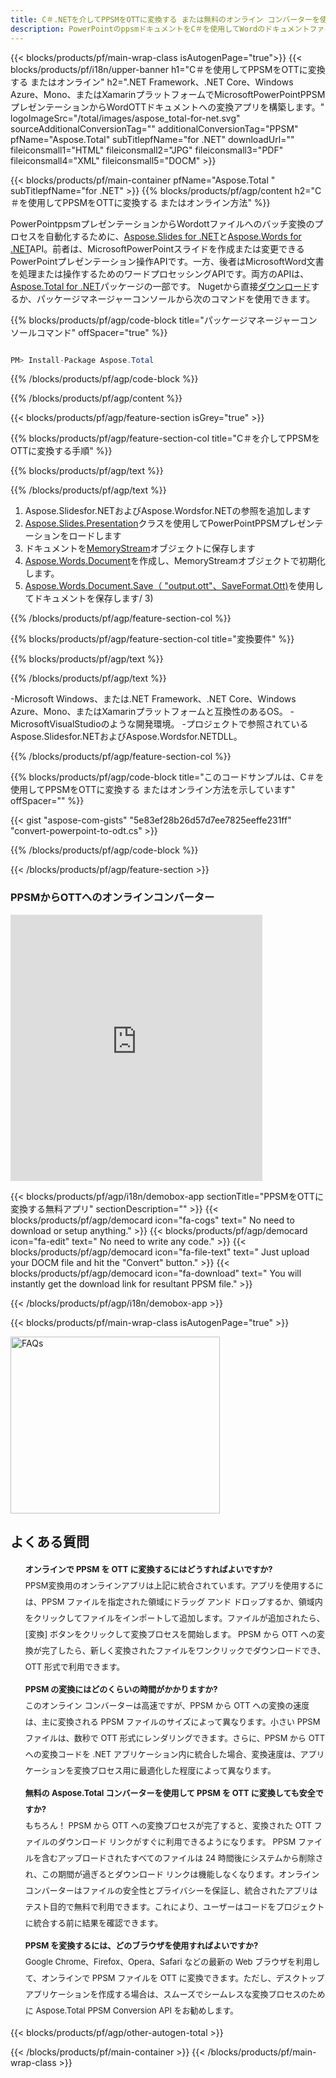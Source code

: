 ```yaml
---
title: C＃.NETを介してPPSMをOTTに変換する または無料のオンライン コンバーターを使用
description: PowerPointのppsmドキュメントをC＃を使用してWordのドキュメントファイルに変換します。 ASP.NETまたは他の.NETアプリケーション内で複数のファイルを変換します。
---
```


{{< blocks/products/pf/main-wrap-class isAutogenPage="true">}}
{{< blocks/products/pf/i18n/upper-banner h1="C＃を使用してPPSMをOTTに変換する またはオンライン" h2=".NET Framework、.NET Core、Windows Azure、Mono、またはXamarinプラットフォームでMicrosoftPowerPointPPSMプレゼンテーションからWordOTTドキュメントへの変換アプリを構築します。" logoImageSrc="/total/images/aspose_total-for-net.svg" sourceAdditionalConversionTag="" additionalConversionTag="PPSM" pfName="Aspose.Total" subTitlepfName="for .NET" downloadUrl="" fileiconsmall1="HTML" fileiconsmall2="JPG" fileiconsmall3="PDF" fileiconsmall4="XML" fileiconsmall5="DOCM" >}}

{{< blocks/products/pf/main-container pfName="Aspose.Total " subTitlepfName="for .NET" >}}
{{% blocks/products/pf/agp/content h2="C＃を使用してPPSMをOTTに変換する またはオンライン方法" %}}

PowerPointppsmプレゼンテーションからWordottファイルへのバッチ変換のプロセスを自動化するために、[Aspose.Slides for .NET](https://products.aspose.com/slides/net)と[Aspose.Words for .NET](https://products.aspose.com/words/net)API。前者は、MicrosoftPowerPointスライドを作成または変更できるPowerPointプレゼンテーション操作APIです。一方、後者はMicrosoftWord文書を処理または操作するためのワードプロセッシングAPIです。両方のAPIは、[Aspose.Total for .NET](https://products.aspose.com/total/net)パッケージの一部です。 Nugetから直接[ダウンロード](https://releases.aspose.com/)するか、パッケージマネージャーコンソールから次のコマンドを使用できます。

{{% blocks/products/pf/agp/code-block title="パッケージマネージャーコンソールコマンド" offSpacer="true" %}}

```cs

PM> Install-Package Aspose.Total

```

{{% /blocks/products/pf/agp/code-block %}}

{{% /blocks/products/pf/agp/content %}}

{{< blocks/products/pf/agp/feature-section isGrey="true" >}}

{{% blocks/products/pf/agp/feature-section-col title="C＃を介してPPSMをOTTに変換する手順" %}}

{{% blocks/products/pf/agp/text %}}

{{% /blocks/products/pf/agp/text %}}

1. Aspose.Slidesfor.NETおよびAspose.Wordsfor.NETの参照を追加します
1. [Aspose.Slides.Presentation](https://apireference.aspose.com/slides/net/aspose.slides/presentation)クラスを使用してPowerPointPPSMプレゼンテーションをロードします
1. ドキュメントを[MemoryStream](https://otts.microsoft.com/en-us/dotnet/api/system.io.memorystream?view=net-5.0)オブジェクトに保存します
1. [Aspose.Words.Document](https://apireference.aspose.com/words/net/aspose.words/document)を作成し、MemoryStreamオブジェクトで初期化します。
1. [Aspose.Words.Document.Save（ "output.ott"、SaveFormat.Ott)](https://apireference.aspose.com/words/net/aspose.words.document/save/methods)を使用してドキュメントを保存します/ 3)

{{% /blocks/products/pf/agp/feature-section-col %}}

{{% blocks/products/pf/agp/feature-section-col title="変換要件" %}}

{{% blocks/products/pf/agp/text %}}

{{% /blocks/products/pf/agp/text %}}

-Microsoft Windows、または.NET Framework、.NET Core、Windows Azure、Mono、またはXamarinプラットフォームと互換性のあるOS。
-MicrosoftVisualStudioのような開発環境。
-プロジェクトで参照されているAspose.Slidesfor.NETおよびAspose.Wordsfor.NETDLL。

{{% /blocks/products/pf/agp/feature-section-col %}}

{{% blocks/products/pf/agp/code-block title="このコードサンプルは、C＃を使用してPPSMをOTTに変換する またはオンライン方法を示しています" offSpacer="" %}}
{{< gist "aspose-com-gists" "5e83ef28b26d57d7ee7825eeffe231ff" "convert-powerpoint-to-odt.cs" >}}
{{% /blocks/products/pf/agp/code-block %}}

{{< /blocks/products/pf/agp/feature-section >}}

<div class="container-fluid agp-content bg-white aboutfile box-1 vh100 section nopbtm">
<div class=container>
<div class=row>
<div class="demobox tc col-md-12 padding-0">

<h3>PPSMからOTTへのオンラインコンバーター</h3>

<iframe title="ppsmからottへの変換オンラインツール" style="border: none; height: 426px;" scrolling="no" src="https://total-conversion-app-65z5r2lp.k8s.dynabic.com/?to=ott&from=ppsm" id="child-iframe" width="80%"></iframe>

</div></div>
</div></div>


<!-- aboutfile Starts -->

{{< blocks/products/pf/agp/i18n/demobox-app sectionTitle="PPSMをOTTに変換する無料アプリ" sectionDescription="" >}}
        {{< blocks/products/pf/agp/democard icon="fa-cogs" text=" No need to download or setup anything." >}}
        {{< blocks/products/pf/agp/democard icon="fa-edit" text=" No need to write any code." >}}
        {{< blocks/products/pf/agp/democard icon="fa-file-text" text=" Just upload your DOCM file and hit the \"Convert\" button." >}}
        {{< blocks/products/pf/agp/democard icon="fa-download" text=" You will instantly get the download link for resultant PPSM file." >}}

{{< /blocks/products/pf/agp/i18n/demobox-app >}}

<!-- aboutfile Ends -->
{{< blocks/products/pf/main-wrap-class isAutogenPage="true" >}}
<style>.howtolist li{margin-right: 0!important;line-height: 26px;position: relative;margin-bottom: 10px;font-size: 13px;list-style-type: none;}</style>
<div class="col-md-12 tl bg-gray-dark howtolist section">
  <a class="anchor" name="faqpage"></a>
  <div class="container tl dflex" itemscope="" itemtype="https://schema.org/FAQPage">
      <div class="col-md-4 howtosectiongfx">
          <img class="social-panel-hide-on-mobile" src="https://www.groupdocs.cloud/templates/brand/images/groupdocs/conversion/groupdocs_conversion-brand.png" alt="FAQs" width="335" height="283">
      </div>
      <div class="howtosection col-md-8">
          <div>
              <h2>よくある質問</h2>
              <ul>
                  <li itemscope="" itemprop="mainEntity" itemtype="https://schema.org/Question">
                      <div>
                          <span itemprop="name"><b>オンラインで PPSM を OTT に変換するにはどうすればよいですか?</b></span>
                      </div>
                      <div itemscope="" itemprop="acceptedAnswer" itemtype="https://schema.org/Answer">
                          <span itemprop="text">PPSM変換用のオンラインアプリは上記に統合されています。アプリを使用するには、PPSM ファイルを指定された領域にドラッグ アンド ドロップするか、領域内をクリックしてファイルをインポートして追加します。ファイルが追加されたら、[変換] ボタンをクリックして変換プロセスを開始します。 PPSM から OTT への変換が完了したら、新しく変換されたファイルをワンクリックでダウンロードでき、OTT 形式で利用できます。</span>
                      </div>
                  </li>
                  <li itemscope="" itemprop="mainEntity" itemtype="https://schema.org/Question">
                      <div>
                          <span itemprop="name"><b>PPSM の変換にはどのくらいの時間がかかりますか?</b></span>
                      </div>
                      <div itemscope="" itemprop="acceptedAnswer" itemtype="https://schema.org/Answer">
                          <span itemprop="text">このオンライン コンバーターは高速ですが、PPSM から OTT への変換の速度は、主に変換される PPSM ファイルのサイズによって異なります。小さい PPSM ファイルは、数秒で OTT 形式にレンダリングできます。さらに、PPSM から OTT への変換コードを .NET アプリケーション内に統合した場合、変換速度は、アプリケーションを変換プロセス用に最適化した程度によって異なります。</span>
                      </div>
                  </li>
                  <li itemscope="" itemprop="mainEntity" itemtype="https://schema.org/Question">
                      <div>
                          <span itemprop="name"><b>無料の Aspose.Total コンバーターを使用して PPSM を OTT に変換しても安全ですか?</b></span>
                      </div>
                      <div itemscope="" itemprop="acceptedAnswer" itemtype="https://schema.org/Answer">
                          <span itemprop="text">もちろん！ PPSM から OTT への変換プロセスが完了すると、変換された OTT ファイルのダウンロード リンクがすぐに利用できるようになります。 PPSM ファイルを含むアップロードされたすべてのファイルは 24 時間後にシステムから削除され、この期間が過ぎるとダウンロード リンクは機能しなくなります。オンライン コンバーターはファイルの安全性とプライバシーを保証し、統合されたアプリはテスト目的で無料で利用できます。これにより、ユーザーはコードをプロジェクトに統合する前に結果を確認できます。</span>
                      </div>
                  </li>                 
                  <li itemscope="" itemprop="mainEntity" itemtype="https://schema.org/Question">
                      <div>
                          <span itemprop="name"><b>PPSM を変換するには、どのブラウザを使用すればよいですか?</b></span>
                      </div>
                      <div itemscope="" itemprop="acceptedAnswer" itemtype="https://schema.org/Answer">
                          <span itemprop="text">Google Chrome、Firefox、Opera、Safari などの最新の Web ブラウザを利用して、オンラインで PPSM ファイルを OTT に変換できます。ただし、デスクトップ アプリケーションを作成する場合は、スムーズでシームレスな変換プロセスのために Aspose.Total PPSM Conversion API をお勧めします。</span>
                      </div>
                  </li>
              </ul>
          </div>
      </div>
  </div>
{{< blocks/products/pf/agp/other-autogen-total >}}

{{< /blocks/products/pf/main-container >}}
{{< /blocks/products/pf/main-wrap-class >}}